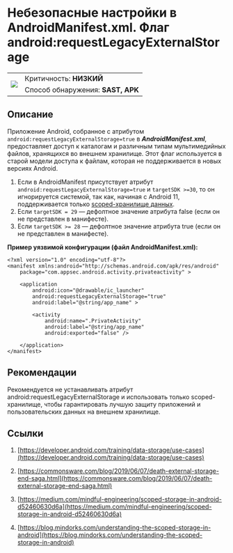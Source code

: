 # Небезопасные настройки в AndroidManifest.xml. Флаг android:requestLegacyExternalStorage

<table class='noborder'>
    <colgroup>
      <col/>
      <col/>
    </colgroup>
    <tbody>
      <tr>
        <td rowspan="2"><img src="../../../img/defekt_nizkij.png"/></td>
        <td>Критичность:<strong> НИЗКИЙ</strong></td>
      </tr>
      <tr>
        <td>Способ обнаружения:<strong> SAST, APK</strong></td>
      </tr>
    </tbody>
</table>

## Описание

Приложение Android, собранное с атрибутом `android:requestLegacyExternalStorage=true` в ***AndroidManifest.xml***, предоставляет доступ к каталогам и различным типам мультимедийных файлов, хранящихся во внешнем хранилище. Этот флаг используется в старой модели доступа к файлам, которая не поддерживается в новых версиях Android.

1. Если в AndroidManifest присутствует атрибут `android:requestLegacyExternalStorage=true` и `targetSDK >=30`, то он игнорируется системой, так как, начиная с Android 11, поддерживается только [scoped-хранилище данных](https://developer.android.com/about/versions/11/privacy/storage). 
2. Если `targetSDK = 29` — дефолтное значение атрибута false (если он не представлен в манифесте).
3. Если `targetSDK >= 28` — дефолтное значение атрибута true (если он не представлен в манифесте).

**Пример уязвимой конфигурации (файл AndroidManifest.xml):**

    <?xml version="1.0" encoding="utf-8"?>
    <manifest xmlns:android="http://schemas.android.com/apk/res/android"
        package="com.appsec.android.activity.privateactivity" >
    
        <application
            android:icon="@drawable/ic_launcher"
            android:requestLegacyExternalStorage="true"
            android:label="@string/app_name" >
            
            <activity
                android:name=".PrivateActivity"
                android:label="@string/app_name"
                android:exported="false" />
                
        </application>
    </manifest>

## Рекомендации

Рекомендуется не устанавливать атрибут android:requestLegacyExternalStorage и использовать только scoped-хранилище, чтобы гарантировать лучшую защиту приложений и пользовательских данных на внешнем хранилище.

## Ссылки

1. [https://developer.android.com/training/data-storage/use-cases](https://developer.android.com/training/data-storage/use-cases)

2. [https://commonsware.com/blog/2019/06/07/death-external-storage-end-saga.html](https://commonsware.com/blog/2019/06/07/death-external-storage-end-saga.html)

3. [https://medium.com/mindful-engineering/scoped-storage-in-android-d52460630d6a](https://medium.com/mindful-engineering/scoped-storage-in-android-d52460630d6a)

4. [https://blog.mindorks.com/understanding-the-scoped-storage-in-android](https://blog.mindorks.com/understanding-the-scoped-storage-in-android)